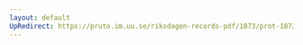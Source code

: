 ```yaml
---
layout: default
UpRedirect: https://pruto.im.uu.se/riksdagen-records-pdf/1873/prot-1873--ak--430/prot-1873--ak--430_002.pdf
---
```

